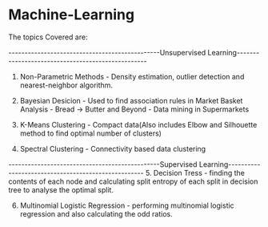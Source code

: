 # Machine-Learning

The topics Covered are:

-----------------------------------------------Unsupervised Learning--------------------------------------------------
1. Non-Parametric Methods - Density estimation, outlier detection and nearest-neighbor algorithm.

2. Bayesian Desicion - Used to find association rules in Market Basket Analysis - Bread -> Butter and Beyond - Data mining in Supermarkets

3. K-Means Clustering - Compact data(Also includes Elbow and Silhouette method to find optimal number of clusters)

4. Spectral Clustering - Connectivity based data clustering 

-----------------------------------------------Supervised Learning----------------------------------------------------
5. Decision Tress - finding the contents of each node and calculating split entropy of each split in decision tree to analyse the optimal split.
 
6. Multinomial Logistic Regression - performing multinomial logistic regression and also calculating the odd ratios.
